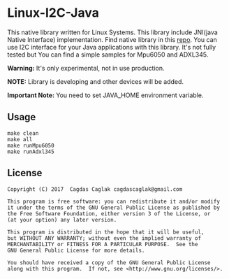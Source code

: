 Linux-I2C-Java
===========================
This native library written for Linux Systems. This library include JNI(java Native Interface) implementation. Find native library in this [repo](https://github.com/cagdasc/Linux-I2C).
You can use I2C interface for your Java applications with this library.
It's not fully tested but You can find a simple samples for Mpu6050 and ADXL345.

**Warning:** It's only experimental, not in use production.

**NOTE:** Library is developing and other devices will be added.

**Important Note:** You need to set JAVA_HOME environment variable.

## Usage

	make clean
	make all
	make runMpu6050
	make runAdxl345

## License

	Copyright (C) 2017  Cagdas Caglak cagdascaglak@gmail.com

    This program is free software: you can redistribute it and/or modify
    it under the terms of the GNU General Public License as published by
    the Free Software Foundation, either version 3 of the License, or
    (at your option) any later version.

    This program is distributed in the hope that it will be useful,
    but WITHOUT ANY WARRANTY; without even the implied warranty of
    MERCHANTABILITY or FITNESS FOR A PARTICULAR PURPOSE.  See the
    GNU General Public License for more details.

    You should have received a copy of the GNU General Public License
    along with this program.  If not, see <http://www.gnu.org/licenses/>.
